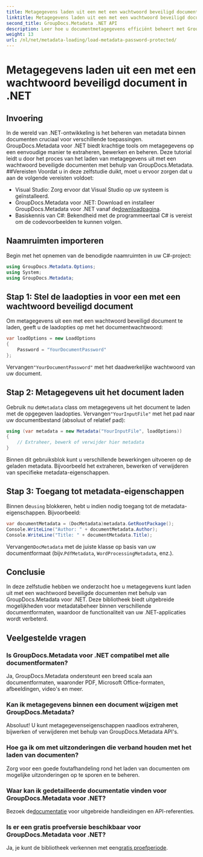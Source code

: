 ```yaml
---
title: Metagegevens laden uit een met een wachtwoord beveiligd document in .NET
linktitle: Metagegevens laden uit een met een wachtwoord beveiligd document in .NET
second_title: GroupDocs.Metadata .NET API
description: Leer hoe u documentmetagegevens efficiënt beheert met GroupDocs.Metadata voor .NET. Extraheer, bewerk en verwerk metagegevens naadloos in uw .NET-toepassingen.
weight: 13
url: /nl/net/metadata-loading/load-metadata-password-protected/
---
```


# Metagegevens laden uit een met een wachtwoord beveiligd document in .NET

## Invoering
In de wereld van .NET-ontwikkeling is het beheren van metadata binnen documenten cruciaal voor verschillende toepassingen. GroupDocs.Metadata voor .NET biedt krachtige tools om metagegevens op een eenvoudige manier te extraheren, bewerken en beheren. Deze tutorial leidt u door het proces van het laden van metagegevens uit met een wachtwoord beveiligde documenten met behulp van GroupDocs.Metadata.
##Vereisten
Voordat u in deze zelfstudie duikt, moet u ervoor zorgen dat u aan de volgende vereisten voldoet:
- Visual Studio: Zorg ervoor dat Visual Studio op uw systeem is geïnstalleerd.
-  GroupDocs.Metadata voor .NET: Download en installeer GroupDocs.Metadata voor .NET vanaf de[downloadpagina](https://releases.groupdocs.com/metadata/net/).
- Basiskennis van C#: Bekendheid met de programmeertaal C# is vereist om de codevoorbeelden te kunnen volgen.

## Naamruimten importeren
Begin met het opnemen van de benodigde naamruimten in uw C#-project:
```csharp
using GroupDocs.Metadata.Options;
using System;
using GroupDocs.Metadata;
```
## Stap 1: Stel de laadopties in voor een met een wachtwoord beveiligd document
Om metagegevens uit een met een wachtwoord beveiligd document te laden, geeft u de laadopties op met het documentwachtwoord:
```csharp
var loadOptions = new LoadOptions
{
    Password = "YourDocumentPassword"
};
```
 Vervangen`"YourDocumentPassword"` met het daadwerkelijke wachtwoord van uw document.
## Stap 2: Metagegevens uit het document laden
 Gebruik nu de`Metadata` class om metagegevens uit het document te laden met de opgegeven laadopties. Vervangen`"YourInputFile"` met het pad naar uw documentbestand (absoluut of relatief pad):
```csharp
using (var metadata = new Metadata("YourInputFile", loadOptions))
{
    // Extraheer, bewerk of verwijder hier metadata
}
```
Binnen dit gebruiksblok kunt u verschillende bewerkingen uitvoeren op de geladen metadata. Bijvoorbeeld het extraheren, bewerken of verwijderen van specifieke metadata-eigenschappen.
## Stap 3: Toegang tot metadata-eigenschappen
 Binnen de`using` blokkeren, hebt u indien nodig toegang tot de metadata-eigenschappen. Bijvoorbeeld:
```csharp
var documentMetadata = (DocMetadata)metadata.GetRootPackage();
Console.WriteLine("Author: " + documentMetadata.Author);
Console.WriteLine("Title: " + documentMetadata.Title);
```
 Vervangen`DocMetadata` met de juiste klasse op basis van uw documentformaat (bijv.`PdfMetadata`, `WordProcessingMetadata`, enz.).

## Conclusie
In deze zelfstudie hebben we onderzocht hoe u metagegevens kunt laden uit met een wachtwoord beveiligde documenten met behulp van GroupDocs.Metadata voor .NET. Deze bibliotheek biedt uitgebreide mogelijkheden voor metadatabeheer binnen verschillende documentformaten, waardoor de functionaliteit van uw .NET-applicaties wordt verbeterd.

## Veelgestelde vragen
### Is GroupDocs.Metadata voor .NET compatibel met alle documentformaten?
Ja, GroupDocs.Metadata ondersteunt een breed scala aan documentformaten, waaronder PDF, Microsoft Office-formaten, afbeeldingen, video's en meer.
### Kan ik metagegevens binnen een document wijzigen met GroupDocs.Metadata?
Absoluut! U kunt metagegevenseigenschappen naadloos extraheren, bijwerken of verwijderen met behulp van GroupDocs.Metadata API's.
### Hoe ga ik om met uitzonderingen die verband houden met het laden van documenten?
Zorg voor een goede foutafhandeling rond het laden van documenten om mogelijke uitzonderingen op te sporen en te beheren.
### Waar kan ik gedetailleerde documentatie vinden voor GroupDocs.Metadata voor .NET?
 Bezoek de[documentatie](https://tutorials.groupdocs.com/metadata/net/) voor uitgebreide handleidingen en API-referenties.
### Is er een gratis proefversie beschikbaar voor GroupDocs.Metadata voor .NET?
 Ja, je kunt de bibliotheek verkennen met een[gratis proefperiode](https://releases.groupdocs.com/).
